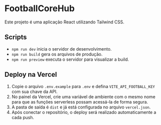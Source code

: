 # FootballCoreHub

Este projeto é uma aplicação React utilizando Tailwind CSS.

## Scripts

- `npm run dev` inicia o servidor de desenvolvimento.
- `npm run build` gera os arquivos de produção.
- `npm run preview` executa o servidor para visualizar a build.

## Deploy na Vercel

1. Copie o arquivo `.env.example` para `.env` e defina `VITE_API_FOOTBALL_KEY` com sua chave da API.
2. No painel da Vercel, crie uma variável de ambiente com o mesmo nome para que as funções serverless possam acessá-la de forma segura.
3. A pasta de saída é `dist` e já está configurada no arquivo `vercel.json`.
4. Após conectar o repositório, o deploy será realizado automaticamente a cada push.

